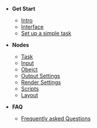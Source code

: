 + **Get Start**
    + [Intro](/Intro.md)
    + [Interface](Interface.md)
    + [Set up a simple task](SetUpTask.md)
  
+ **Nodes**
    + [Task](NodeTask)	
    + [Input](NodeInput)
    + [Obejct](NodeObject)
    + [Output Settings](NodeOutput)
    + [Render Settings](NodeRender)
    + [Scripts](NodeScripts)
    + [Layout](NodeLayout)

+ **FAQ**
    + [Frequently asked Questions](FAQ.md)